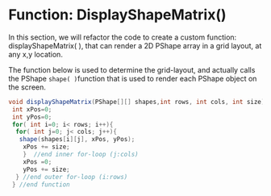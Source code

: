 # Function: DisplayShapeMatrix()

In this section, we will refactor the code to create a custom function: displayShapeMatrix( ), that can render a 2D PShape array in a grid layout, at any x,y location.

The function below is used to determine the grid-layout, and actually calls the PShape `shape( )`function that is used to render each PShape object on the screen.

```java
void displayShapeMatrix(PShape[][] shapes,int rows, int cols, int size){
 int xPos=0;  
 int yPos=0;         
 for( int i=0; i< rows; i++){     
  for( int j=0; j< cols; j++){   
   shape(shapes[i][j], xPos, yPos);         
    xPos += size;      
    }  //end inner for-loop (j:cols)     
    xPos =0;       
    yPos += size;     
  } //end outer for-loop (i:rows)
 } //end function
```
